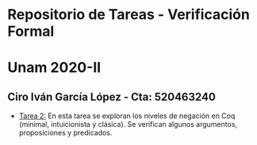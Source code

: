 # Repositorio de Tareas - Verificación Formal 
# Unam 2020-II
## Ciro Iván García López - Cta: 520463240

- [Tarea 2:](https://github.com/cigarcial/VF2020II/tree/master/Tarea2) En esta tarea se exploran los niveles de negación en Coq (minimal, intuicionista y clásica). Se verifican algunos argumentos, proposiciones y predicados. 


